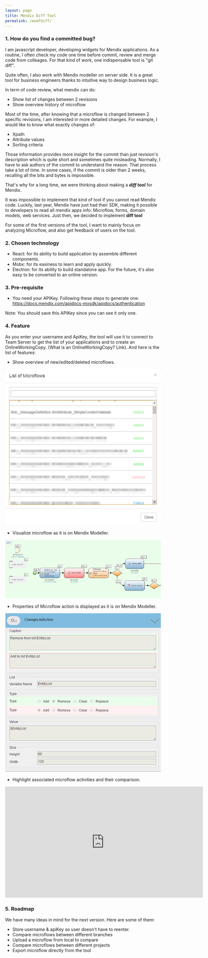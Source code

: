 ```yaml
---
layout: page
title: Mendix Diff Tool
permalink: /mxmfdiff/
---
```


### 1. How do you find a committed bug?
I am javascript developer, developing widgets for Mendix applications.
As a routine, I often check my code one time before commit, review and merge code from colleages. 
For that kind of work, one indispensable tool is "git diff". 

Quite often, I also work with Mendix modeller on server side. 
It is a great tool for business engineers thanks to intuitive way to design business logic.

In term of code review, what mendix can do:
   - Show list of changes between 2 revisions
   - Show overview history of microflow 

Most of the time, after knowing that a microflow is changed between 2 specific revisions, I am interested in more detailed changes. 
For example, I would like to know what exactly changes of: 
   - Xpath
   - Attribute values
   - Sorting criteria 

Those information provides more insight for the commit than just revision's description which is quite short and sometimes quite misleading. Normally, I have to ask authors of the commit to understand the reason. That process take a lot of time.
In some cases, if the commit is older than 2 weeks, recalling all the bits and bytes is impossible.

That's why for a long time, we were thinking about making a _**diff tool**_ for Mendix. 

It was impossible to implement that kind of tool if you cannot read Mendix code. 
Luckily, last year, Mendix have just had their SDK, making it possible to developers to read all mendix apps info: Microflow, forms, domain models, web services. Just then, we decided to implement **diff tool**

For some of the first versions of the tool, I want to mainly focus on analyzing Microflow, and also get feedback of users on the tool.

### 2. Chosen technology
- React: for its ability to build application by assemble different components.
- Mobx: for its easiness to learn and apply quickly.
- Electron: for its ability to build standalone app. For the future, it's also easy to be converted to an online version.

### 3. Pre-requisite
- You need your APIKey. Following these steps to generate one:
https://docs.mendix.com/apidocs-mxsdk/apidocs/authentication

Note: You should save this APIKey since you can see it only one.

### 4. Feature
As you enter your username and ApiKey, the tool will use it to connect to Team Server to get the list of your applications and to create an OnlineWorkingCopy. 
(What is an OnlineWorkingCopy? Link). And here is the list of features:

- Show overview of new/edited/deleted microflows.

![statusoverview](https://raw.githubusercontent.com/vietduc1441/vietduc1441.github.io/master/img/sttoverview.png)

- Visualize microflow as it is on Mendix Modeller.

![over_view](https://raw.githubusercontent.com/vietduc1441/vietduc1441.github.io/master/img/mf.png)

- Properties of Microflow action is displayed as it is on Mendix Modeller.

![properties](https://raw.githubusercontent.com/vietduc1441/vietduc1441.github.io/master/img/prop.png)

- Highlight associated microflow activities and their comparison.

<iframe width="640" height="360" src="https://www.youtube.com/embed/Bnskh7YNqTs?rel=0" frameborder="0" ></iframe>

### 5. Roadmap
We have many ideas in mind for the next version. Here are some of them:

- Store username & apiKey so user doesn't have to reenter.
- Compare microflows between different branches
- Upload a microflow from local to compare 
- Compare microflows between different projects
- Export microflow directly from the tool 